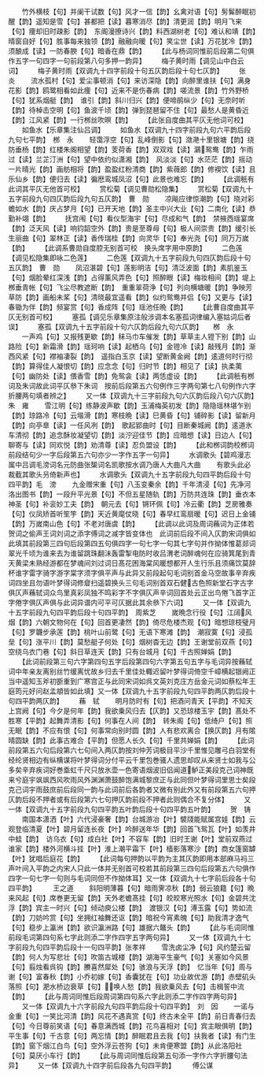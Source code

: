 <!-- { "loadSidebar": true } -->
　　竹外横枝【句】并阑干试数【句】风才一信【韵】幺禽对语【句】髣髴醉眠初醒【韵】遥知是雪【句】甚都把【读】暮寒消尽【韵】清更润【韵】明月飞来【句】痩却旧时疎影【韵】　东阁漫撩诗兴【韵】料西湖树老【句】难认和靖【韵】晴窗自好【句】胜事每来独领【韵】融融向暖【句】笑尘世【读】万花犹冷【韵】须酿成【读】一防春腴【句】暗香在鼎【韵】
　　【此与杨词同惟前后段第二句俱作五字一句四字一句前段第八句多押一韵异】
　　梅子黄时雨【调见山中白云词】
　　梅子黄时雨【双调九十四字前段十句五仄韵后段十句七仄韵】
　　张　炎
　　流水孤村【句】爱尘事顿消【句】来访深隐【韵】向醉里谁扶【句】满身花影【韵】鸥鹭相看如此痩【句】近来不是伤春病【韵】嗟流景【韵】竹外野桥【句】犹系烟艇【韵】　谁引【韵】斜川归兴【韵】便啼鹃纵少【句】无奈时听【韵】待棹击空明【句】鱼波千顷【韵】弹到琵琶留不住【句】最愁人是黄昏近【韵】江风紧【韵】一行桞丝吹暝【韵】
　　【此张自度曲其平仄无他词可校】
　　如鱼水【乐章集注仙吕调】
　　如鱼水【双调九十四字前段九句六平韵后段九句七平韵】　桞　永
　　轻霭浮空【句】乱峰倒影【句】潋滟十里银塘【韵】绕防垂杨【韵】红楼朱阁相望【韵】芰荷香【韵】双双戏【读】鸂鸳鸯【韵】乍雨过【读】兰芷汀洲【句】望中依约似潇湘【韵】　风淡淡【句】水茫茫【韵】摇动一片晴光【韵】画舫相将【韵】盈盈红粉清商【韵】紫薇郎【韵】修褉饮【读】且乐仙乡【韵】便归去【读】徧厯鸾城凤沼【句】此景也难忘【韵】
　　【此调秖有此词其平仄无他首可校】
　　赏松菊【调见曹勋松隐集】
　　赏松菊【双调九十五字前段九句四仄韵后段九句五仄韵】　曹　勋
　　凉飚应律惊潮韵【句】晓对彩蟾如水【韵】庆占梦月【句】已开天地【韵】圣主中兴大业【句】二南化【读】恭勤补翊【韵】
　　抚宫闱【句】看仪型海宇【句】尽成和气【韵】　禁掖西瑶宴席【韵】泛天风【读】响钧韶空外【韵】贵是至尊母【句】极人间崇贵【韵】缓引长生丽曲【句】翠林正【读】香传瑞桂【韵】向灵华【句】奉光尧【句】同万万嵗【韵】
　　【此调系曹勋自度腔无别首可校　换头席字用中原韵】
　　二色莲【调见松隐集即咏二色莲】
　　二色莲【双调九十五字前段九句四仄韵后段十句五仄韵】　曹　勋
　　凤沼湛碧【句】莲影明洁【句】清泛波面【韵】素肌鉴玉【句】烟脸晕红深浅【韵】占得薰风弄色【句】照醉眼【读】梅妆相间【韵】堤上桞垂青帐【句】飞尘尽教遮断【韵】　重重翠荷浄【句】列向横塘暖【韵】争映芳草防【韵】画船未桨【句】清晓最宜遥看【韵】似约鸳鸯并侣【句】又更与【读】春锄为伴【韵】频宴赏【句】香成阵【句】瑶池任晩【韵】
　　【此曹自度曲其平仄无别首可校】
　　塞孤【调见乐章集原注般涉调本名塞孤词律编入塞姑词后者误】
　　塞孤【双调九十五字前段十句六仄韵后段九句六仄韵】　　桞　永
　　一声鸡【句】又报残更歇【韵】秣马巾车催发【韵】草草主人镫下别【韵】山路险【句】新霜滑【韵】瑶珂响【读】起栖乌【句】金镫冷【读】敲残月【韵】渐西风紧【句】襟袖凄裂【韵】　遥指白玉京【读】望断黄金阙【韵】逺道何时行彻【韵】算得佳人凝恨切【韵】应念念【句】归时节【韵】相见了【读】执柔荑【句】幽防处【读】偎香雪【韵】免鸳衾【读】两恁虚设【韵】
　　【此调秖有桞词及朱词故此词平仄叅下朱词　按前后段第五六句例作三字两句第七八句例作六字折腰两句填者辨之】
　　又一体【双调九十三字前段九句六仄韵后段八句六仄韵】　朱　雍
　　雪江明【句】练静波声歇【韵】玉浦梅英初发【韵】隐隐瑶林堪乍别【韵】琼路冷【句】云堦滑【韵】寒枝晩【读】巳黄昏【句】铺碎影【读】留新月【韵】向亭臯【读】一任风冽【韵】　歌起郢曲时【句】目断秦城阙【韵】逺道氷车清彻【韵】追念酥妆凝望切【韵】淡泞迎佳节【韵】应暗想【读】日边人【句】聊寄与【读】同欢悦【韵】劝清尊【读】忍负盟设【韵】
　　【此和桞词韵校桞词前段结句少一字后段第五六句亦少一字作五字一句异】
　　水调歌头【碧鸡漫志属中吕调毛滂词名元防曲张榘词名凯歌按水调乃唐人大曲凡大曲
　　有歌头此必裁截其歌头叧倚新声也】
　　水调歌头【双调九十五字前段九句四平韵后段十句四平韵】毛　滂
　　九金赠宋重【句】八玉变秦余【韵】千年清浸【句】先净河洛出图书【韵】一段升平光景【句】不但五星随轨【韵】万防共连珠【韵】垂衣本神圣【句】补衮妙工夫【韵】　朝元去【句】锵环佩【句】冷云衢【韵】芝房雅奏【句】仪凤矫首听笙竽【韵】天近黄麾仗晓【句】春早红鸾扇暖【句】迟日上金铺【韵】万嵗南山色【句】不老对唐虞【韵】
　　【此调以此词及周词蘓词为正体若贺词之偷声王词刘词之添字傅词之减字皆变体也　此词前后段不间入仄韵宋词俱如此填其前段第三四句后段第四五句俱四字一句七字一句其七字句并作拗体惟葛郯词翠光千顷为谁来去为谁留跳珠翻沬轰雷掣电防时收吕渭老词醉魂何在应骑箕尾到青天黄梁未熟经游都在梦魂间刘过词日髙花困海棠风暖想都开人生行乐且须痛饮莫辞杯谁字雷字骑字游字棠字须字俱平声与此异又前段起句毛词别首金马空故事辛弃疾词四坐且勿语叶梦得词修睂扫遥碧换头三句毛词别首双石健古色照新堂石字古字俱仄声蘓轼词众鸟里真彩凤独不鸣彩字不字俱仄声辛词回首处云正出鸟倦飞首字正字倦字俱仄声俱与此词异谱内可平可仄据此其余叅下六词】
　　又一体【双调九十五字前段九句四平韵后段十句四平韵】　周紫芝
　　嵗晩念行役【句】江阔风烟【韵】六朝文物何在【句】回首更凄然【韵】倚尽危楼杰观【句】暗想琼枝璧月【句】罗韤步承莲【韵】桃叶山前鹭【句】无语下寒滩【韵】　潮寂寞【句】浸孤垒【句】涨平川【韵】莫愁艇子何处【句】烟树杳无边【韵】王谢堂前双燕【句】空绕乌衣门巷【句】斜日草连天【韵】只有台城月【句】千古照婵娟【韵】
　　【此词前段第三句六字第四句五字后段第四句六字第五句五字与毛词异按蘓轼词中年亲友离别丝竹缓离忧故乡归去千里佳处輙迟留叶梦得词倚空千嶂横起银阙正当中遥知玉斧初斵重到广寒宫正与此同宋词如呉文英刘克庄方岳金元词如蔡松年王庭筠元好问赵孟頫皆如此填】又一体【双调九十五字前段九句四平韵两仄韵后段十句四平韵两仄韵】
　　蘓　轼
　　明月防时有【句】把酒问青天【平韵】不知天上宫阙【句】今夕是何年【韵】我欲乗风归去【仄韵】又恐琼楼玉宇【韵】髙处不胜寒【平韵】起舞弄清影【句】何事在人间【韵】　转朱阁【句】低绮户【句】照无眠【韵】不应有恨【句】何事常向别时圆【韵】人有悲欢离合【换仄韵】月有隂晴圆缺【韵】此事古难合【平韵】但愿人长久【句】千里共婵娟【韵】
　　【此词前段第五六句后段第六七句间入两仄韵按刘仲芳词极目平沙千里惟见雕弓白羽堂有经纶贤相边有纵横谋将叶梦得词分付平云千里包巻骚人遗思却叹从来贤士如我与公多矣辛弃疾词好巻埀虹千尺只放氷壶一色寄语烟波旧侣闻道鲈正美段克己词神既来兮庭宇飒飒西风吹雨风外渊渊萧鼓醉饱满城黎庶正与此同但叶梦得词里思士矣段克己词宇雨鼓庶前后段同一韵与此词前后各韵者又微有别此外又有前段第五六句押仄韵后段不押者或有后段第六七句押仄韵前段不押者此则偶合不复分体】
　　又一体【双调九十五字前段九句四平韵五叶韵后段十句四平韵五叶韵】
　　贺　铸
　　南国本潇洒【叶】六代浸豪奢【韵】台城游冶【叶】襞牋能赋属宫娃【韵】云观登临清夏【叶】碧月留连长夜【叶】吟醉送年华【韵】回首飞鸳瓦【叶】如羡井中蛙【韵】　访乌衣【句】成白社【叶】不容车【韵】旧时王谢【叶】堂前双燕过谁家【韵】楼外河横斗挂【叶】淮上潮平霜下【叶】樯影落寒沙【韵】商女篷窗罅【叶】犹唱后庭花【韵】
　　【此词每句押韵以平韵为主其仄韵即用本部麻马祃三声叶间入平韵之内宋人只此一体并无别首可校若其前段第三四句后段第五六句俱作四字一句七字一句则与毛词同但不作拗体耳】又一体【双调九十七字前后段各十句四平韵】　　　王之道
　　斜阳明薄暮【句】暗雨霁凉秋【韵】弱云狼籍【句】晩来风起【句】席巻更无留【韵】天外老蟾髙挂【句】皎皎寒光照水【句】金碧共沈浮【韵】宾主一时兴【句】倾动庾公楼【韵】　渡银汉【句】溥玉露【句】势如流【韵】刀妨吟赏【句】坐拥红袖舞还讴【韵】暗祝今宵素魄【句】助我清才逸气【句】稳步上瀛洲【韵】欲识瀛洲路【句】雄据六鼇头【韵】
　　【此与毛词同惟前段毛词第四句系七字此则添二字作四字五字两句异】
　　又一体【双调九十七字前段九句四平韵后段十一句四平韵】张孝祥
　　雪洗卤尘净【句】风约楚云留【韵】何人为写悲壮【句】吹笛古城楼【韵】湖海平生豪气【句】关塞如今风景【句】翦烛看呉钩【韵】賸喜然犀处【句】骇浪与天浮【韵】　忆当年【句】周与谢【句】富春秋【韵】小乔初嫁【句】香囊犹在【句】功业故优游【韵】赤壁矶头落照【句】淝水桥边衰草【句】唤人愁【韵】我欲乗风去【句】击楫誓中流【韵】
　　【此与周词同惟后段周词第四句系六字此则添二字作四字两句异】
　　又一体【双调九十六字前段九句四平韵后段十句四平韵】　刘　因
　　一诺与金重【句】一笑比河清【韵】风花不遇真赏【句】终古未全平【韵】前日青春归去【句】今日尊前笑语【句】春意满西城【韵】花鸟喜相对【句】宾主眼俱明【韵】　平生事【句】千古意【句】两忘情【韵】醉眠君且去我【句】扶我者【读】有门生【韵】窗下烟江白鸟【句】空外浮云苍狗【句】未肯便寒盟【韵】从此洛阳社【句】莫厌小车行【韵】
　　【此与周词同惟后段第五句添一字作六字折腰句法异】
　　又一体【双调九十四字前后段各九句四平韵】　　　傅公谋
